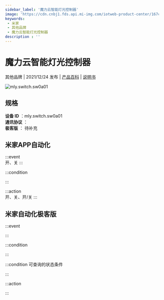 ```yaml
---
sidebar_label: '魔力云智能灯光控制器'
image: 'https://cdn.cnbj1.fds.api.mi-img.com/iotweb-product-center/167c632b32dbcaf1357492c70b6dcda4_1639385722027.png?GalaxyAccessKeyId=AKVGLQWBOVIRQ3XLEW&Expires=9223372036854775807&Signature=Wde/PXDbEd/q2LhSvJLE4VxoMT4='
keywords: 
 - 米家
 - 其他品牌
 - 魔力云智能灯光控制器
description : ''
---
```

# 魔力云智能灯光控制器

其他品牌 | 2021/12/24 发布 | [产品百科](https://home.mi.com/webapp/content/baike/product/index.html?model=mly.switch.sw0a01/) | [说明书](https://home.mi.com/views/introduction.html?model=mly.switch.sw0a01&region=cn)

![mly.switch.sw0a01](https://cdn.cnbj1.fds.api.mi-img.com/iotweb-product-center/167c632b32dbcaf1357492c70b6dcda4_1639385722027.png?GalaxyAccessKeyId=AKVGLQWBOVIRQ3XLEW&Expires=9223372036854775807&Signature=Wde/PXDbEd/q2LhSvJLE4VxoMT4=)

## 规格  
> 
**设备 ID** ：mly.switch.sw0a01  
**通讯协议** ：  
**极客版**  ： 待补充 


## 米家APP自动化  

:::event  
开、关
:::

:::condition  

:::

:::action   
开、关、开/关
:::

## 米家自动化极客版  

:::event  

:::

:::condition  

:::

:::condition 可查询的状态条件  

:::

:::action  

:::

        

